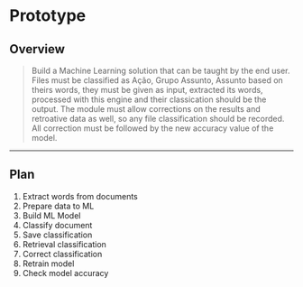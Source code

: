 Prototype
===

Overview
---

> Build a Machine Learning solution that can be taught by the end user. Files must be classified as Ação, Grupo Assunto, Assunto based on theirs words, they must be given as input, extracted its words, processed with this engine and their classication should be the output. The module must allow corrections on the results and retroative data as well, so any file classification should be recorded. All correction must be followed by the new accuracy value of the model.

----

Plan
---

1. Extract words from documents
1. Prepare data to ML
1. Build ML Model
1. Classify document
1. Save classification
1. Retrieval classification
1. Correct classification
1. Retrain model
1. Check model accuracy